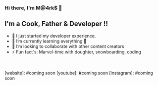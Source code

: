 ### Hi there, I'm M@4rk$ 👋 

## I'm a Cook, Father & Developer !!

- 🔭 I just started my developer experience.
- 🌱 I’m currently learning everything 🤣
- 👯 I’m looking to collaborate with other content creators
- ⚡ Fun fact`s: Marvel-time with doughter, snowboarding, coding


<br />


[website]: #coming soon
[youtube]: #coming soon
[instagram]: #coming soon
